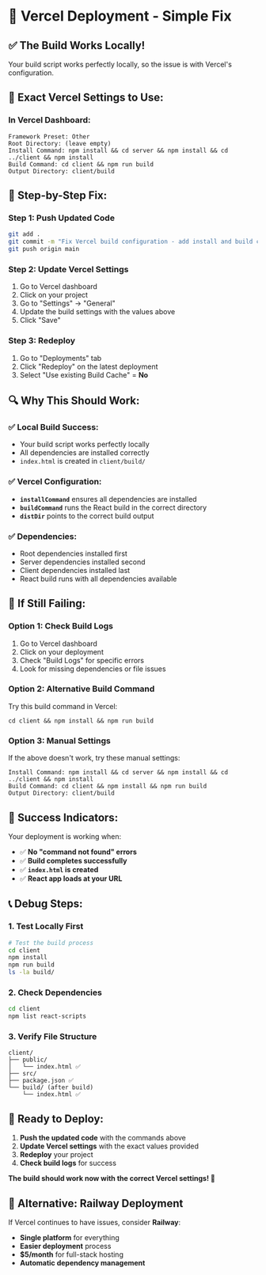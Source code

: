 # 🚀 Vercel Deployment - Simple Fix

## ✅ **The Build Works Locally!**

Your build script works perfectly locally, so the issue is with Vercel's configuration.

## 🔧 **Exact Vercel Settings to Use:**

### **In Vercel Dashboard:**

```
Framework Preset: Other
Root Directory: (leave empty)
Install Command: npm install && cd server && npm install && cd ../client && npm install
Build Command: cd client && npm run build
Output Directory: client/build
```

## 🎯 **Step-by-Step Fix:**

### **Step 1: Push Updated Code**
```bash
git add .
git commit -m "Fix Vercel build configuration - add install and build commands"
git push origin main
```

### **Step 2: Update Vercel Settings**
1. Go to Vercel dashboard
2. Click on your project
3. Go to "Settings" → "General"
4. Update the build settings with the values above
5. Click "Save"

### **Step 3: Redeploy**
1. Go to "Deployments" tab
2. Click "Redeploy" on the latest deployment
3. Select "Use existing Build Cache" = **No**

## 🔍 **Why This Should Work:**

### **✅ Local Build Success:**
- Your build script works perfectly locally
- All dependencies are installed correctly
- `index.html` is created in `client/build/`

### **✅ Vercel Configuration:**
- **`installCommand`** ensures all dependencies are installed
- **`buildCommand`** runs the React build in the correct directory
- **`distDir`** points to the correct build output

### **✅ Dependencies:**
- Root dependencies installed first
- Server dependencies installed second
- Client dependencies installed last
- React build runs with all dependencies available

## 🚨 **If Still Failing:**

### **Option 1: Check Build Logs**
1. Go to Vercel dashboard
2. Click on your deployment
3. Check "Build Logs" for specific errors
4. Look for missing dependencies or file issues

### **Option 2: Alternative Build Command**
Try this build command in Vercel:
```
cd client && npm install && npm run build
```

### **Option 3: Manual Settings**
If the above doesn't work, try these manual settings:
```
Install Command: npm install && cd server && npm install && cd ../client && npm install
Build Command: cd client && npm install && npm run build
Output Directory: client/build
```

## 🎉 **Success Indicators:**

Your deployment is working when:
- ✅ **No "command not found" errors**
- ✅ **Build completes successfully**
- ✅ **`index.html` is created**
- ✅ **React app loads at your URL**

## 📞 **Debug Steps:**

### **1. Test Locally First**
```bash
# Test the build process
cd client
npm install
npm run build
ls -la build/
```

### **2. Check Dependencies**
```bash
cd client
npm list react-scripts
```

### **3. Verify File Structure**
```
client/
├── public/
│   └── index.html ✅
├── src/
├── package.json ✅
└── build/ (after build)
    └── index.html ✅
```

## 🚀 **Ready to Deploy:**

1. **Push the updated code** with the commands above
2. **Update Vercel settings** with the exact values provided
3. **Redeploy** your project
4. **Check build logs** for success

**The build should work now with the correct Vercel settings! 🎉**

## 🔄 **Alternative: Railway Deployment**

If Vercel continues to have issues, consider **Railway**:
- **Single platform** for everything
- **Easier deployment** process
- **$5/month** for full-stack hosting
- **Automatic dependency management**

